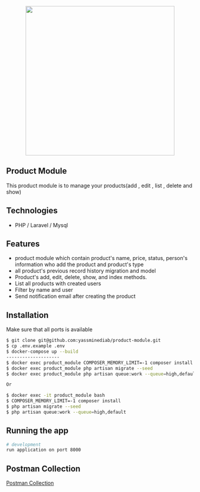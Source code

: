 <p align="center"><a href="https://laravel.com" target="_blank"><img src="https://raw.githubusercontent.com/laravel/art/master/logo-lockup/5%20SVG/2%20CMYK/1%20Full%20Color/laravel-logolockup-cmyk-red.svg" width="400"></a></p>

## Product Module
This product module is to manage your products(add , edit , list , delete and show)

## Technologies
- PHP / Laravel / Mysql

## Features
- product module which contain product's name, price, status, person's information who add the product and product's type
- all product's previous record history migration and model
- Product's add, edit, delete, show, and index methods.
- List all products with created users
- Filter by name and user
- Send notification email after creating the product

## Installation
Make sure that all ports is available
```bash
$ git clone git@github.com:yassminediab/product-module.git
$ cp .env.example .env
$ docker-compose up --build
--------------------
$ docker exec product_module COMPOSER_MEMORY_LIMIT=-1 composer install
$ docker exec product_module php artisan migrate --seed
$ docker exec product_module php artisan queue:work --queue=high,default

Or 

$ docker exec -it product_module bash 
$ COMPOSER_MEMORY_LIMIT=-1 composer install 
$ php artisan migrate --seed
$ php artisan queue:work --queue=high,default

```

## Running the app

```bash
# development
run application on port 8000
```

## Postman Collection

<p><a href="https://drive.google.com/file/d/1QOHzB5e0o3XX4pXAwshNTmVP2VG7T1fV/view?usp=sharing" target="_blank">Postman Collection</a></p>
